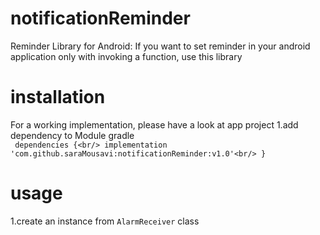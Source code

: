 # notificationReminder
Reminder Library for Android:
If you want to set reminder in your android application only with invoking a function, use this library
# installation
For a working implementation, please have a look at app project
1.add dependency to Module gradle <br/>
``
dependencies {<br/>
    implementation 'com.github.saraMousavi:notificationReminder:v1.0'<br/>
}``
# usage
1.create an instance from ``AlarmReceiver`` class
